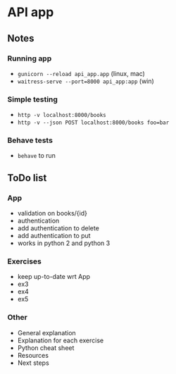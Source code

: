# API app

## Notes

### Running app
- `gunicorn --reload api_app.app` (linux, mac)
- `waitress-serve --port=8000 api_app:app` (win)

### Simple testing
- `http -v localhost:8000/books`
- `http -v --json POST localhost:8000/books foo=bar`

### Behave tests
- `behave` to run


## ToDo list
### App
- validation on books/{id}
- authentication
- add authentication to delete
- add authentication to put
- works in python 2 and python 3

### Exercises
- keep up-to-date wrt App
- ex3
- ex4
- ex5


### Other
- General explanation
- Explanation for each exercise
- Python cheat sheet
- Resources
- Next steps